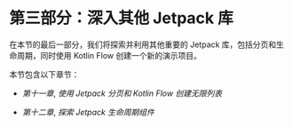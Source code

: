 # 第三部分：深入其他 Jetpack 库

在本节的最后一部分，我们将探索并利用其他重要的 Jetpack 库，包括分页和生命周期，同时使用 Kotlin Flow 创建一个新的演示项目。

本节包含以下章节：

+   *第十一章*, *使用 Jetpack 分页和 Kotlin Flow 创建无限列表*

+   *第十二章*, *探索 Jetpack 生命周期组件*
